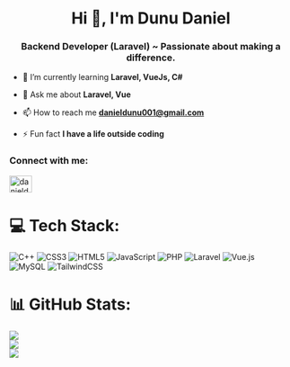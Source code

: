 <h1 align="center">Hi 👋, I'm Dunu Daniel</h1>
<h3 align="center">Backend Developer (Laravel) ~ Passionate about making a difference.</h3>

- 🌱 I’m currently learning **Laravel, VueJs, C#**

- 💬 Ask me about **Laravel, Vue**

- 📫 How to reach me **<a href="mailto:danieldunu001@gmail.com">danieldunu001@gmail.com</a>**

- ⚡ Fun fact **I have a life outside coding**

<h3 align="left">Connect with me:</h3>
<p align="left">
<a href="https://twitter.com/danieldunu" target="blank"><img align="center" src="https://raw.githubusercontent.com/rahuldkjain/github-profile-readme-generator/master/src/images/icons/Social/twitter.svg" alt="danieldunu" height="30" width="40" /></a>
</p>

# 💻 Tech Stack:
![C++](https://img.shields.io/badge/c++-%2300599C.svg?style=for-the-badge&logo=c%2B%2B&logoColor=white) ![CSS3](https://img.shields.io/badge/css3-%231572B6.svg?style=for-the-badge&logo=css3&logoColor=white) ![HTML5](https://img.shields.io/badge/html5-%23E34F26.svg?style=for-the-badge&logo=html5&logoColor=white) ![JavaScript](https://img.shields.io/badge/javascript-%23323330.svg?style=for-the-badge&logo=javascript&logoColor=%23F7DF1E) ![PHP](https://img.shields.io/badge/php-%23777BB4.svg?style=for-the-badge&logo=php&logoColor=white) ![Laravel](https://img.shields.io/badge/laravel-%23FF2D20.svg?style=for-the-badge&logo=laravel&logoColor=white) ![Vue.js](https://img.shields.io/badge/vuejs-%2335495e.svg?style=for-the-badge&logo=vuedotjs&logoColor=%234FC08D) ![MySQL](https://img.shields.io/badge/mysql-%2300f.svg?style=for-the-badge&logo=mysql&logoColor=white) ![TailwindCSS](https://img.shields.io/badge/tailwindcss-%2338B2AC.svg?style=for-the-badge&logo=tailwind-css&logoColor=white)

# 📊 GitHub Stats:
![](https://github-readme-stats.vercel.app/api?username=codejutsu1&theme=dark&hide_border=false&include_all_commits=false&count_private=true)<br/>
![](https://github-readme-streak-stats.herokuapp.com/?user=codejutsu1&theme=dark&hide_border=false)<br/>
![](https://github-readme-stats.vercel.app/api/top-langs/?username=codejutsu1&theme=dark&hide_border=false&include_all_commits=false&count_private=true&layout=compact)
